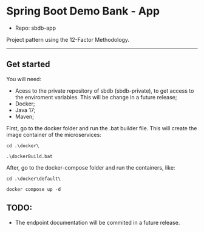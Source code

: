 # Spring Boot Demo Bank - App 
- Repo: sbdb-app
  
Project pattern using the 12-Factor Methodology.

---

## Get started

You will need:
- Acess to the private repository of sbdb (sbdb-private), to get access to the enviroment variables. This will be change in a future release;
- Docker;
- Java 17;
- Maven;

First, go to the docker folder and run the .bat builder file. This will create the image container of the microservices:
```
cd .\docker\

.\dockerBuild.bat
```

After, go to the docker-compose folder and run the containers, like:
```
cd .\docker\default\

docker compose up -d
```


## TODO:

- The endpoint documentation will be commited in a future release.
